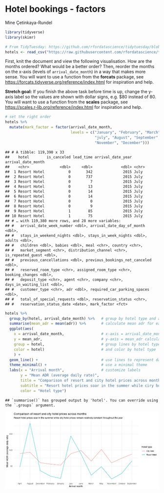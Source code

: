 Hotel bookings - factors
================
Mine Çetinkaya-Rundel

``` r
library(tidyverse)
library(skimr)
```

``` r
# From TidyTuesday: https://github.com/rfordatascience/tidytuesday/blob/master/data/2020/2020-02-11/readme.md
hotels <- read_csv("https://raw.githubusercontent.com/rfordatascience/tidytuesday/master/data/2020/2020-02-11/hotels.csv")
```

First, knit the document and view the following visualisation. How are
the months ordered? What would be a better order? Then, reorder the
months on the x-axis (levels of `arrival_date_month`) in a way that
makes more sense. You will want to use a function from the **forcats**
package, see <https://forcats.tidyverse.org/reference/index.html> for
inspiration and help.

**Stretch goal:** If you finish the above task before time is up, change
the y-axis label so the values are shown with dollar signs, e.g. $80
instead of 80. You will want to use a function from the **scales**
package, see <https://scales.r-lib.org/reference/index.html> for
inspiration and help.

``` r
# set the right order
hotels %>%
  mutate(mark_factor = factor(arrival_date_month, 
                              levels = c("January", "February", "March", "April", "June",
                                         "july", "August", "September", "October", 
                                         "November", "December")))
```

    ## # A tibble: 119,390 x 33
    ##    hotel        is_canceled lead_time arrival_date_year arrival_date_month
    ##    <chr>              <dbl>     <dbl>             <dbl> <chr>             
    ##  1 Resort Hotel           0       342              2015 July              
    ##  2 Resort Hotel           0       737              2015 July              
    ##  3 Resort Hotel           0         7              2015 July              
    ##  4 Resort Hotel           0        13              2015 July              
    ##  5 Resort Hotel           0        14              2015 July              
    ##  6 Resort Hotel           0        14              2015 July              
    ##  7 Resort Hotel           0         0              2015 July              
    ##  8 Resort Hotel           0         9              2015 July              
    ##  9 Resort Hotel           1        85              2015 July              
    ## 10 Resort Hotel           1        75              2015 July              
    ## # … with 119,380 more rows, and 28 more variables:
    ## #   arrival_date_week_number <dbl>, arrival_date_day_of_month <dbl>,
    ## #   stays_in_weekend_nights <dbl>, stays_in_week_nights <dbl>, adults <dbl>,
    ## #   children <dbl>, babies <dbl>, meal <chr>, country <chr>,
    ## #   market_segment <chr>, distribution_channel <chr>, is_repeated_guest <dbl>,
    ## #   previous_cancellations <dbl>, previous_bookings_not_canceled <dbl>,
    ## #   reserved_room_type <chr>, assigned_room_type <chr>, booking_changes <dbl>,
    ## #   deposit_type <chr>, agent <chr>, company <chr>, days_in_waiting_list <dbl>,
    ## #   customer_type <chr>, adr <dbl>, required_car_parking_spaces <dbl>,
    ## #   total_of_special_requests <dbl>, reservation_status <chr>,
    ## #   reservation_status_date <date>, mark_factor <fct>

``` r
hotels %>%
  group_by(hotel, arrival_date_month) %>%   # group by hotel type and arrival month
  summarise(mean_adr = mean(adr)) %>%       # calculate mean adr for each group
  ggplot(aes(
    x = arrival_date_month,                 # x-axis = arrival_date_month (in alphabetical order due to factor status)
    y = mean_adr,                           # y-axis = mean_adr calculated above
    group = hotel,                          # group lines by hotel type
    color = hotel)                          # and color by hotel type
    ) +
  geom_line() +                             # use lines to represent data
  theme_minimal() +                         # use a minimal theme
  labs(x = "Arrival month",                 # customize labels
       y = "Mean ADR (average daily rate)",
       title = "Comparison of resort and city hotel prices across months",
       subtitle = "Resort hotel prices soar in the summer while ciry hotel prices remain relatively constant throughout the year",
       color = "Hotel type")
```

    ## `summarise()` has grouped output by 'hotel'. You can override using the `.groups` argument.

![](hotels-forcats_files/figure-gfm/plot-1.png)<!-- -->
